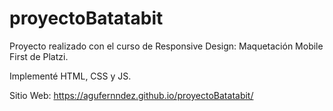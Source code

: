 # proyectoBatatabit
Proyecto realizado con el curso de Responsive Design: Maquetación Mobile First de Platzi.

Implementé HTML, CSS y JS.

Sitio Web: https://agufernndez.github.io/proyectoBatatabit/
